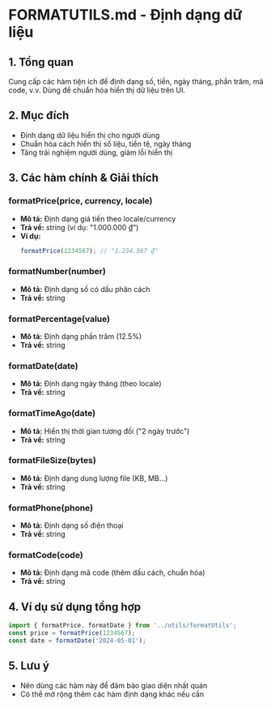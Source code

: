 # FORMATUTILS.md - Định dạng dữ liệu

## 1. Tổng quan
Cung cấp các hàm tiện ích để định dạng số, tiền, ngày tháng, phần trăm, mã code, v.v. Dùng để chuẩn hóa hiển thị dữ liệu trên UI.

## 2. Mục đích
- Định dạng dữ liệu hiển thị cho người dùng
- Chuẩn hóa cách hiển thị số liệu, tiền tệ, ngày tháng
- Tăng trải nghiệm người dùng, giảm lỗi hiển thị

## 3. Các hàm chính & Giải thích

### formatPrice(price, currency, locale)
- **Mô tả:** Định dạng giá tiền theo locale/currency
- **Trả về:** string (ví dụ: "1.000.000 ₫")
- **Ví dụ:**
  ```js
  formatPrice(1234567); // "1.234.567 ₫"
  ```

### formatNumber(number)
- **Mô tả:** Định dạng số có dấu phân cách
- **Trả về:** string

### formatPercentage(value)
- **Mô tả:** Định dạng phần trăm (12.5%)
- **Trả về:** string

### formatDate(date)
- **Mô tả:** Định dạng ngày tháng (theo locale)
- **Trả về:** string

### formatTimeAgo(date)
- **Mô tả:** Hiển thị thời gian tương đối ("2 ngày trước")
- **Trả về:** string

### formatFileSize(bytes)
- **Mô tả:** Định dạng dung lượng file (KB, MB...)
- **Trả về:** string

### formatPhone(phone)
- **Mô tả:** Định dạng số điện thoại
- **Trả về:** string

### formatCode(code)
- **Mô tả:** Định dạng mã code (thêm dấu cách, chuẩn hóa)
- **Trả về:** string

## 4. Ví dụ sử dụng tổng hợp
```js
import { formatPrice, formatDate } from '../utils/formatUtils';
const price = formatPrice(1234567);
const date = formatDate('2024-05-01');
```

## 5. Lưu ý
- Nên dùng các hàm này để đảm bảo giao diện nhất quán
- Có thể mở rộng thêm các hàm định dạng khác nếu cần